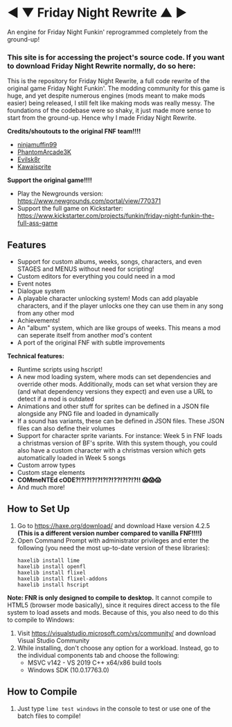 # ◄ ▼ Friday Night Rewrite ▲ ►
An engine for Friday Night Funkin' reprogrammed completely from the ground-up!

### This site is for accessing the project's source code. If you want to download Friday Night Rewrite normally, do so here:

This is the repository for Friday Night Rewrite, a full code rewrite of the original game Friday Night Funkin'. The modding community for this game is huge, and yet despite numerous engines (mods meant to make mods easier) being released, I still felt like making mods was really messy. The foundations of the codebase were so shaky, it just made more sense to start from the ground-up. Hence why I made Friday Night Rewrite.

**Credits/shoutouts to the original FNF team!!!!**
- [ninjamuffin99](https://twitter.com/ninja_muffin99)
- [PhantomArcade3K](https://twitter.com/phantomarcade3k)
- [Evilsk8r](https://twitter.com/evilsk8r)
- [Kawaisprite](https://twitter.com/kawaisprite)

**Support the original game!!!!**
- Play the Newgrounds version: https://www.newgrounds.com/portal/view/770371
- Support the full game on Kickstarter: https://www.kickstarter.com/projects/funkin/friday-night-funkin-the-full-ass-game

## Features
- Support for custom albums, weeks, songs, characters, and even STAGES and MENUS without need for scripting!
- Custom editors for everything you could need in a mod
- Event notes
- Dialogue system
- A playable character unlocking system! Mods can add playable characters, and if the player unlocks one they can use them in any song from any other mod
- Achievements!
- An "album" system, which are like groups of weeks. This means a mod can seperate itself from another mod's content
- A port of the original FNF with subtle improvements

**Technical features:**
- Runtime scripts using hscript!
- A new mod loading system, where mods can set dependencies and override other mods. Additionally, mods can set what version they are (and what dependency versions they expect) and even use a URL to detect if a mod is outdated
- Animations and other stuff for sprites can be defined in a JSON file alongside any PNG file and loaded in dynamically
- If a sound has variants, these can be defined in JSON files. These JSON files can also define their volumes
- Support for character sprite variants. For instance: Week 5 in FNF loads a christmas version of BF's sprite. With this system though, you could also have a custom character with a christmas version which gets automatically loaded in Week 5 songs
- Custom arrow types
- Custom stage elements
- **COMmeNTEd cODE?!?!?!?!?!?!?!??!?!?!?!! :scream::scream::scream:**
- And much more!

## How to Set Up
1. Go to https://haxe.org/download/ and download Haxe version 4.2.5 **(This is a different version number compared to vanilla FNF!!!!)**
2. Open Command Prompt with administrator privileges and enter the following (you need the most up-to-date version of these libraries):
   ```
   haxelib install lime
   haxelib install openfl
   haxelib install flixel
   haxelib install flixel-addons
   haxelib install hscript
   ```

**Note: FNR is only designed to compile to desktop.** It cannot compile to HTML5 (browser mode basically), since it requires direct access to the file system to load assets and mods. Because of this, you also need to do this to compile to Windows:
1. Visit https://visualstudio.microsoft.com/vs/community/ and download Visual Studio Community
2. While installing, don't choose any option for a workload. Instead, go to the individual components tab and choose the following:
   - MSVC v142 - VS 2019 C++ x64/x86 build tools
   - Windows SDK (10.0.17763.0)

## How to Compile
1. Just type ```lime test windows``` in the console to test or use one of the batch files to compile!
